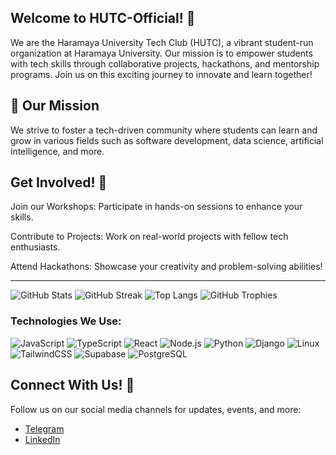 ## Welcome to HUTC-Official! 👋

  We are the Haramaya University Tech Club (HUTC), a vibrant student-run organization at Haramaya University. Our mission is to empower students with tech skills through collaborative projects, hackathons, and mentorship 
  programs. Join us on this exciting journey to innovate and learn together!


## 🚀 Our Mission  
We strive to foster a tech-driven community where students can learn and grow in various fields such as software development, data science, artificial intelligence, and more.

##   Get Involved! 🤝
Join our Workshops: Participate in hands-on sessions to enhance your skills.

Contribute to Projects: Work on real-world projects with fellow tech enthusiasts.

Attend Hackathons: Showcase your creativity and problem-solving abilities!


---

![GitHub Stats](https://github-readme-stats.vercel.app/api?username=HUTC-official&show_icons=true&theme=radical)
![GitHub Streak](https://github-readme-streak-stats.herokuapp.com/?user=HUTC-official&theme=radical)
![Top Langs](https://github-readme-stats.vercel.app/api/top-langs/?username=HUTC-official&layout=compact&theme=radical)
![GitHub Trophies](https://github-profile-trophy.vercel.app/?username=HUTC-official&theme=dracula)

### Technologies We Use:  
![JavaScript](https://img.shields.io/badge/-JavaScript-F7DF1E?logo=javascript&logoColor=black)
![TypeScript](https://img.shields.io/badge/-TypeScript-007ACC?logo=typescript&logoColor=white)
![React](https://img.shields.io/badge/-React-61DAFB?logo=react&logoColor=white)
![Node.js](https://img.shields.io/badge/-Node.js-339933?logo=node.js&logoColor=white)
![Python](https://img.shields.io/badge/-Python-3776AB?logo=python&logoColor=white)
![Django](https://img.shields.io/badge/-Django-092E20?logo=django&logoColor=white)
![Linux](https://img.shields.io/badge/-Linux-FCC624?logo=linux&logoColor=black)
![TailwindCSS](https://img.shields.io/badge/-TailwindCSS-06B6D4?logo=tailwindcss&logoColor=white)
![Supabase](https://img.shields.io/badge/-Supabase-3ECF8E?logo=supabase&logoColor=white)
![PostgreSQL](https://img.shields.io/badge/-PostgreSQL-336791?logo=postgresql&logoColor=white)


## Connect With Us! 📲
Follow us on our social media channels for updates, events, and more:

- [Telegram](https://t.me/hutc_official) 
- [LinkedIn](https://linkedin.com/company/hutc-official)

